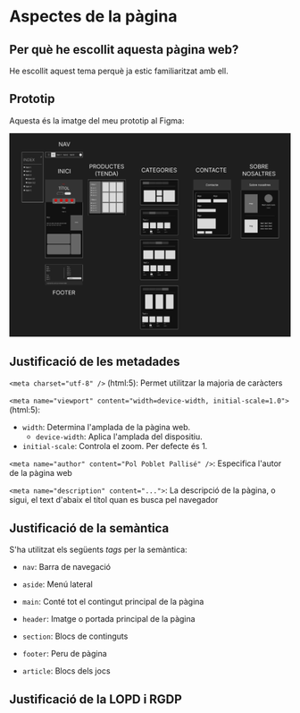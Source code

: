 # Aspectes de la pàgina

## Per què he escollit aquesta pàgina web?

He escollit aquest tema perquè ja estic familiaritzat amb ell. 

## Prototip

Aquesta és la imatge del meu prototip al Figma:

![Prototip](Disseny_Figma.png)

## Justificació de les metadades

`<meta charset="utf-8" />` (html:5): Permet utilitzar la majoria de caràcters

`<meta name="viewport" content="width=device-width, initial-scale=1.0">` (html:5):

- `width`: Determina l'amplada de la pàgina web.
  - `device-width`: Aplica l'amplada del dispositiu.
- `initial-scale`: Controla el zoom. Per defecte és 1.

`<meta name="author" content="Pol Poblet Pallisé" />`: Especifica l'autor de la pàgina web

`<meta name="description" content="...">`: La descripció de la pàgina, o sigui, el text d'abaix el títol quan es busca pel navegador

## Justificació de la semàntica

S'ha utilitzat els següents _tags_ per la semàntica:

- `nav`: Barra de navegació

- `aside`: Menú lateral

- `main`: Conté tot el contingut principal de la pàgina

- `header`: Imatge o portada principal de la pàgina

- `section`: Blocs de continguts

- `footer`: Peru de pàgina

- `article`: Blocs dels jocs

## Justificació de la LOPD i RGDP

